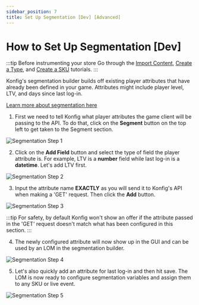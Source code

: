 ```yaml
---
sidebar_position: 7
title: Set Up Segmentation [Dev] [Advanced]
---
```


# How to Set Up Segmentation [Dev]

:::tip Before instrumenting your store
Go through the [Import Content](/tutorials/create-content), [Create a Type](/tutorials/create-a-type), and [Create a SKU](/tutorials/create-a-sku) tutorials.
:::

Konfig's segmentation builder builds off existing player attributes that have already been defined in your game. Attributes might include player level, LTV, and days since last log-in.

[Learn more about segmentation here](/category/segmentation)

1. First we need to tell Konfig what player attributes the game client will be passing to the API. To do that, click on the **Segment** button on the top left to get taken to the Segment section.

![Segmentation Step 1](/img/segment-1.png)

2. Click on the **Add Field** button and select the type of field the player attribute is. For example, LTV is a **number** field while last log-in is a **datetime**. Let's add LTV first.

![Segmentation Step 2](/img/segment-2.png)

3. Input the attribute name **EXACTLY** as you will send it to Konfig's API when making a 'GET' request. Then click the **Add** button.

![Segmentation Step 3](/img/segment-3.png)

:::tip For safety, by default Konfig won't show an offer if the attribute passed in the 'GET' request doesn't match what has been configured in this section.
:::

4. The newly configured attribute will now show up in the GUI and can be used by an LOM in the segmentation builder.

![Segmentation Step 4](/img/segment-4.png)

5. Let's also quickly add an attribute for last log-in and then hit save. The LOM is now ready to configure segmentation variables and assign them to any SKU or live event.

![Segmentation Step 5](/img/segment-5.png)
